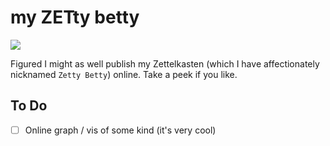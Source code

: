 # my ZETty betty

![](https://img.shields.io/badge/used%20with-obsidian-purple?style=for-the-badge)

Figured I might as well publish my Zettelkasten (which I have affectionately nicknamed `Zetty Betty`) online. Take a peek if you like.

## To Do
- [ ] Online graph / vis of some kind (it's very cool)
